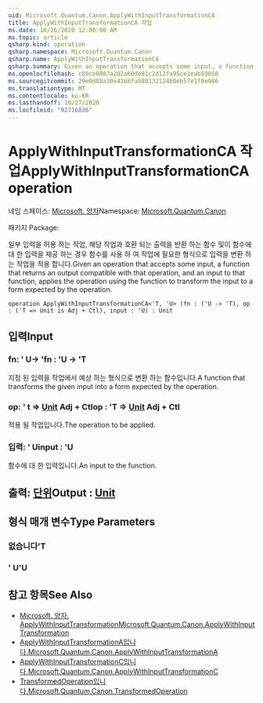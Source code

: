 ```yaml
---
uid: Microsoft.Quantum.Canon.ApplyWithInputTransformationCA
title: ApplyWithInputTransformationCA 작업
ms.date: 10/26/2020 12:00:00 AM
ms.topic: article
qsharp.kind: operation
qsharp.namespace: Microsoft.Quantum.Canon
qsharp.name: ApplyWithInputTransformationCA
qsharp.summary: Given an operation that accepts some input, a function that returns an output compatible with that operation, and an input to that function, applies the operation using the function to transform the input to a form expected by the operation.
ms.openlocfilehash: c80ce0887a202a60de81c2d12fa95ce1eab59058
ms.sourcegitcommit: 29e0d88a30e4166fa580132124b0eb57e1f0e986
ms.translationtype: MT
ms.contentlocale: ko-KR
ms.lasthandoff: 10/27/2020
ms.locfileid: "92716836"
---
```

# <a name="applywithinputtransformationca-operation"></a><span data-ttu-id="65340-102">ApplyWithInputTransformationCA 작업</span><span class="sxs-lookup"><span data-stu-id="65340-102">ApplyWithInputTransformationCA operation</span></span>

<span data-ttu-id="65340-103">네임 스페이스: [Microsoft. 양자](xref:Microsoft.Quantum.Canon)</span><span class="sxs-lookup"><span data-stu-id="65340-103">Namespace: [Microsoft.Quantum.Canon](xref:Microsoft.Quantum.Canon)</span></span>

<span data-ttu-id="65340-104">패키지 [](https://nuget.org/packages/)</span><span class="sxs-lookup"><span data-stu-id="65340-104">Package: [](https://nuget.org/packages/)</span></span>


<span data-ttu-id="65340-105">일부 입력을 허용 하는 작업, 해당 작업과 호환 되는 출력을 반환 하는 함수 및이 함수에 대 한 입력을 제공 하는 경우 함수를 사용 하 여 작업에 필요한 형식으로 입력을 변환 하는 작업을 적용 합니다.</span><span class="sxs-lookup"><span data-stu-id="65340-105">Given an operation that accepts some input, a function that returns an output compatible with that operation, and an input to that function, applies the operation using the function to transform the input to a form expected by the operation.</span></span>

```qsharp
operation ApplyWithInputTransformationCA<'T, 'U> (fn : ('U -> 'T), op : ('T => Unit is Adj + Ctl), input : 'U) : Unit
```


## <a name="input"></a><span data-ttu-id="65340-106">입력</span><span class="sxs-lookup"><span data-stu-id="65340-106">Input</span></span>

### <a name="fn--u---t"></a><span data-ttu-id="65340-107">fn: ' U-> '</span><span class="sxs-lookup"><span data-stu-id="65340-107">fn : 'U -> 'T</span></span>

<span data-ttu-id="65340-108">지정 된 입력을 작업에서 예상 하는 형식으로 변환 하는 함수입니다.</span><span class="sxs-lookup"><span data-stu-id="65340-108">A function that transforms the given input into a form expected by the operation.</span></span>


### <a name="op--t--unit-adj--ctl"></a><span data-ttu-id="65340-109">op: ' t => [Unit](xref:microsoft.quantum.lang-ref.unit) Adj + Ctl</span><span class="sxs-lookup"><span data-stu-id="65340-109">op : 'T => [Unit](xref:microsoft.quantum.lang-ref.unit) Adj + Ctl</span></span>

<span data-ttu-id="65340-110">적용 될 작업입니다.</span><span class="sxs-lookup"><span data-stu-id="65340-110">The operation to be applied.</span></span>


### <a name="input--u"></a><span data-ttu-id="65340-111">입력: ' U</span><span class="sxs-lookup"><span data-stu-id="65340-111">input : 'U</span></span>

<span data-ttu-id="65340-112">함수에 대 한 입력입니다.</span><span class="sxs-lookup"><span data-stu-id="65340-112">An input to the function.</span></span>



## <a name="output--unit"></a><span data-ttu-id="65340-113">출력: [단위](xref:microsoft.quantum.lang-ref.unit)</span><span class="sxs-lookup"><span data-stu-id="65340-113">Output : [Unit](xref:microsoft.quantum.lang-ref.unit)</span></span>



## <a name="type-parameters"></a><span data-ttu-id="65340-114">형식 매개 변수</span><span class="sxs-lookup"><span data-stu-id="65340-114">Type Parameters</span></span>

### <a name="t"></a><span data-ttu-id="65340-115">없습니다</span><span class="sxs-lookup"><span data-stu-id="65340-115">'T</span></span>


### <a name="u"></a><span data-ttu-id="65340-116">' U</span><span class="sxs-lookup"><span data-stu-id="65340-116">'U</span></span>



## <a name="see-also"></a><span data-ttu-id="65340-117">참고 항목</span><span class="sxs-lookup"><span data-stu-id="65340-117">See Also</span></span>

- [<span data-ttu-id="65340-118">Microsoft. 양자. ApplyWithInputTransformation</span><span class="sxs-lookup"><span data-stu-id="65340-118">Microsoft.Quantum.Canon.ApplyWithInputTransformation</span></span>](xref:Microsoft.Quantum.Canon.ApplyWithInputTransformation)
- [<span data-ttu-id="65340-119">ApplyWithInputTransformationA입니다.</span><span class="sxs-lookup"><span data-stu-id="65340-119">Microsoft.Quantum.Canon.ApplyWithInputTransformationA</span></span>](xref:Microsoft.Quantum.Canon.ApplyWithInputTransformationA)
- [<span data-ttu-id="65340-120">ApplyWithInputTransformationC입니다.</span><span class="sxs-lookup"><span data-stu-id="65340-120">Microsoft.Quantum.Canon.ApplyWithInputTransformationC</span></span>](xref:Microsoft.Quantum.Canon.ApplyWithInputTransformationC)
- [<span data-ttu-id="65340-121">TransformedOperation입니다.</span><span class="sxs-lookup"><span data-stu-id="65340-121">Microsoft.Quantum.Canon.TransformedOperation</span></span>](xref:Microsoft.Quantum.Canon.TransformedOperation)